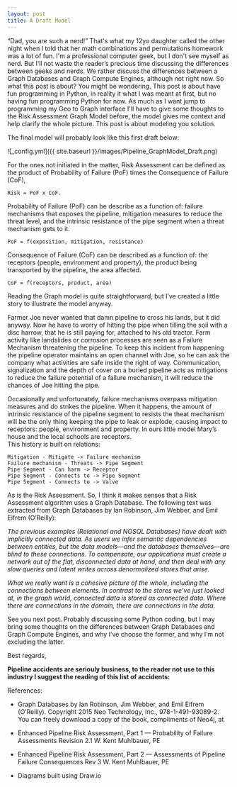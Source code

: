 ```yaml
---
layout: post
title: A Draft Model
---
```


“Dad, you are such a nerd!” That's what my 12yo daughter called the other night when I told that her math combinations and permutations homework was a lot of fun.  I'm a professional computer geek, but I don't see myself as nerd. But I’ll not waste the reader’s precious time discussing the differences between geeks and nerds. We rather discuss the differences between a Graph Databases and Graph Compute Engines, although not right now.
So what this post is about? You might be wondering. This post is about have fun programming in Python, in reality it what I was meant at first, but no having fun programming Python for now. As much as I want jump to programming my Geo to Graph interface I'll have to give some thoughts to the Risk Assessment Graph Model before, the model gives me context and help clarify the whole picture. This post is about modeling you solution.

The final model will probably look like this first draft below:

![_config.yml]({{ site.baseurl }}/images/Pipeline_GraphModel_Draft.png)

For the ones not initiated in the matter, Risk Assessment can be defined as the product of Probability of Failure (PoF) times the Consequence of Failure (CoF), 

```
Risk = PoF x CoF.
```

Probability of Failure (PoF) can be describe as a function of: failure mechanisms that exposes the pipeline, mitigation measures to reduce the threat level, and the intrinsic resistance of the pipe segment when a threat mechanism gets to it.

```
PoF = f(exposition, mitigation, resistance)
```

Consequence of Failure (CoF) can be described as a function of: the receptors (people, environment and property), the product being transported by the pipeline, the area affected.  
```
CoF = f(receptors, product, area)
```

Reading the Graph model is quite straightforward, but I’ve created a little story to illustrate the model anyway.

Farmer Joe never wanted that damn pipeline to cross his lands, but it did anyway.  Now he have to worry of hitting the pipe when tilling the soil with a disc harrow, that he is still paying for, attached to his old tractor.  Farm activity like landslides or corrosion processes are seen as a Failure Mechanism threatening the pipeline. To keep this incident from happening the pipeline operator maintains an open channel with Joe, so he can ask the company what activities are safe inside the right of way.  Communication, signalization and the depth of cover on a buried pipeline acts as mitigations to reduce the failure potential of a failure mechanism, it will reduce the chances of Joe hitting the pipe.  

Occasionally and unfortunately, failure mechanisms overpass mitigation measures and do strikes the pipeline.  When it happens, the amount of intrinsic resistance of the pipeline segment to resists the theat mechanism will be the only thing keeping the pipe to leak or explode, causing impact to receptors: people, environment and property. In ours little model Mary’s house and the local schools are receptors.  
This history is built on relations:

```
Mitigation - Mitigate -> Failure mechanism
Failure mechanism - Threats -> Pipe Segment
Pipe Segment - Can harm -> Receptor
Pipe Segment - Connects to -> Pipe Segment
Pipe Segment - Connects to -> Valve
```

As is the Risk Assessment. So, I think it makes senses that a Risk Assessment algorithm uses a Graph Database. The following text was extracted from Graph Databases by Ian Robinson, Jim Webber, and Emil Eifrem (O’Reilly):

_The previous examples (Relational and NOSQL Databases) have dealt with implicitly connected data. As users we infer semantic dependencies between entities, but the data models—and the databases themselves—are blind to these connections. To compensate, our applications must
create a network out of the flat, disconnected data at hand, and then deal with any slow queries and latent writes across denormalized stores that arise._

_What we really want is a cohesive picture of the whole, including the connections between elements. In contrast to the stores we’ve just looked at, in the graph world, connected data is stored as connected data. Where there are connections in the domain, there are connections in the data._

See you next post.  Probably discussing some Python coding, but I may bring some thoughts on the differences between Graph Databases and Graph Compute Engines, and why I’ve choose the former, and why I’m not excluding the latter.

Best regards,

**Pipeline accidents are seriouly business, to the reader not use to this industry I suggest the reading of this list of accidents:  [](https://en.wikipedia.org/wiki/List_of_pipeline_accidents)**

References:

* Graph Databases by Ian Robinson, Jim Webber, and Emil Eifrem (O’Reilly). Copyright 2015 Neo Technology, Inc., 978-1-491-93089-2.  You can freely download a copy of the book, compliments of Neo4j, at [](https://neo4j.com/graph-databases-book/)

* Enhanced Pipeline Risk Assessment, Part 1 — Probability of Failure Assessments Revision 2.1 W. Kent Muhlbauer, PE [](http://pipelinerisk.net/)

* Enhanced Pipeline Risk Assessment, Part 2 — Assessments of Pipeline Failure Consequences Rev 3 W. Kent Muhlbauer, PE [](http://pipelinerisk.net/)

* Diagrams built using Draw.io [](https://www.draw.io/)
